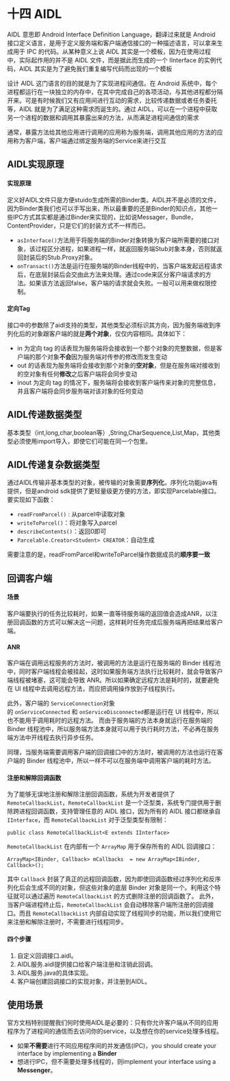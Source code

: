 # 十四 AIDL

AIDL 意思即 Android Interface Definition Language，翻译过来就是 Android 接口定义语言，是用于定义服务端和客户端通信接口的一种描述语言，可以拿来生成用于 IPC 的代码。从某种意义上说 AIDL 其实是一个模板，因为在使用过程中，实际起作用的并不是 AIDL 文件，而是据此而生成的一个 IInterface 的实例代码，AIDL 其实是为了避免我们重复编写代码而出现的一个模板

设计 AIDL 这门语言的目的就是为了实现进程间通信。在 Android 系统中，每个进程都运行在一块独立的内存中，在其中完成自己的各项活动，与其他进程都分隔开来。可是有时候我们又有应用间进行互动的需求，比较传递数据或者任务委托等，AIDL 就是为了满足这种需求而诞生的。通过 AIDL，可以在一个进程中获取另一个进程的数据和调用其暴露出来的方法，从而满足进程间通信的需求

通常，暴露方法给其他应用进行调用的应用称为服务端，调用其他应用的方法的应用称为客户端，客户端通过绑定服务端的Service来进行交互

## AIDL实现原理

#### 实现原理

定义好AIDL文件只是方便stuido生成所需的Binder类。AIDL并不是必须的文件，因为Binder类我们也可以手写出来，所以最重要的还是Binder的知识点，其他一些IPC方式其实都是通过Binder来实现的，比如说Messager，Bundle，ContentProvider，只是它们的封装方式不一样而已。

- `asInterface()`方法用于将服务端的Binder对象转换为客户端所需要的接口对象，该过程区分进程，如果进程一样，就返回服务端Stub对象本身，否则就返回封装后的Stub.Proxy对象。
- `onTransact()`方法是运行在服务端的Binder线程中的，当客户端发起远程请求后，在底层封装后会交由此方法来处理。通过code来区分客户端请求的方法。如果该方法返回false，客户端的请求就会失败。一般可以用来做权限控制。

#### 定向Tag

接口中的参数除了aidl支持的类型，其他类型必须标识其方向，因为服务端收到序列化后的对象跟客户端的就是**两个对象**，仅仅内容相同。具体如下：

- in 为定向 tag 的话表现为服务端将会接收到一个那个对象的完整数据，但是客户端的那个对象**不会**因为服务端对传参的修改而发生变动
- out 的话表现为服务端将会接收到那个对象的**空对象**，但是在服务端对接收到的空对象有任何**修改**之后客户端将会同步变动
- inout 为定向 tag 的情况下，服务端将会接收到客户端传来对象的完整信息，并且客户端将会同步服务端对该对象的任何变动

## AIDL传递数据类型

基本类型（int,long,char,boolean等）,String,CharSequence,List,Map，其他类型必须使用import导入，即使它们可能在同一个包里。

## AIDL传递复杂数据类型

通过AIDL传输非基本类型的对象，被传输的对象需要**序列化**，序列化功能java有提供，但是android sdk提供了更轻量级更方便的方法，即实现Parcelable接口。要实现如下函数：

- `readFromParcel()` : 从parcel中读取对象
- `writeToParcel()`：将对象写入parcel
- `describeContents()`：返回0即可
- `Parcelable.Creator<Student> CREATOR`：自动生成

需要注意的是，readFromParcel和writeToParcel操作数据成员的**顺序要一致**

## 回调客户端

#### 场景

客户端要执行的任务比较耗时，如果一直等待服务端的返回值会造成ANR，以注册回调函数的方式可以解决这一问题，这样耗时任务完成后服务端再把结果给客户端。

#### ANR

客户端在调用远程服务的方法时，被调用的方法是运行在服务端的 Binder 线程池中，同时客户端线程会被挂起，这时如果服务端方法执行比较耗时，就会导致客户端线程被堵塞，这可能会导致 ANR。所以如果确定远程方法是耗时的，就要避免在 UI 线程中去调用远程方法，而应把调用操作放到子线程执行。

此外，客户端的 `ServiceConnection`对象的 `onServiceConnected` 和 `onServiceDisconnected`都是运行在 UI 线程中，所以也不能用于调用耗时的远程方法。 而由于服务端的方法本身就运行在服务端的 Binder 线程池中，所以服务端方法本身就可以用于执行耗时方法，不必再在服务端方法中开线程去执行异步任务。

同理，当服务端需要调用客户端的回调接口中的方法时，被调用的方法也运行在客户端的 Binder 线程池中，所以一样不可以在服务端中调用客户端的耗时方法。

#### 注册和解除回调函数

为了能够无误地注册和解除注册回调函数，系统为开发者提供了 `RemoteCallbackList`，`RemoteCallbackList` 是一个泛型类，系统专门提供用于删除跨进程回调函数，支持管理任意的 AIDL 接口，因为所有的 AIDL 接口都继承自 `IInterface`，而  `RemoteCallbackList` 对于泛型类型有限制：

`public class RemoteCallbackList<E extends IInterface>`

`RemoteCallbackList` 在内部有一个 `ArrayMap` 用于保存所有的 AIDL 回调接口：

`ArrayMap<IBinder, Callback> mCallbacks  = new ArrayMap<IBinder, Callback>();`

其中 `Callback` 封装了真正的远程回调函数，因为即使回调函数经过序列化和反序列化后会生成不同的对象，但这些对象的底层 Binder 对象是同一个。利用这个特征就可以通过遍历 `RemoteCallbackList` 的方式删除注册的回调函数了。
此外，当客户端进程终止后，`RemoteCallbackList` 会自动移除客户端所注册的回调接口。而且 `RemoteCallbackList` 内部自动实现了线程同步的功能，所以我们使用它来注册和解除注册时，不需要进行线程同步。

#### 四个步骤

1. 自定义回调接口.aidl。 
2. AIDL服务.aidl提供接口给客户端注册和注销此回调。 
3. AIDL服务.java的具体实现。 
4. 客户端创建回调接口的实现对象，并注册到AIDL。 

## 使用场景

官方文档特别提醒我们何时使用AIDL是必要的：只有你允许客户端从不同的应用程序为了进程间的通信而去访问你的service，以及想在你的service处理多线程。

- 如果**不需要**进行不同应用程序间的并发通信(IPC)，you should create your interface by implementing a **Binder**
- 想进行IPC，但不需要处理多线程的，则implement your interface using a **Messenger**。
